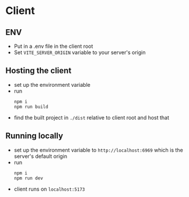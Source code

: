 # Client

## ENV
-  Put in a .env file in the client root
-  Set `VITE_SERVER_ORIGIN` variable to your server's origin

## Hosting the client
- set up the environment variable
- run
  ```
  npm i
  npm run build
  ```
- find the built project in `./dist` relative to client root and host that

## Running locally
- set up the environment variable to `http://localhost:6969` which is the server's default origin
- run
  ```
  npm i
  npm run dev
  ```
- client runs on `localhost:5173`